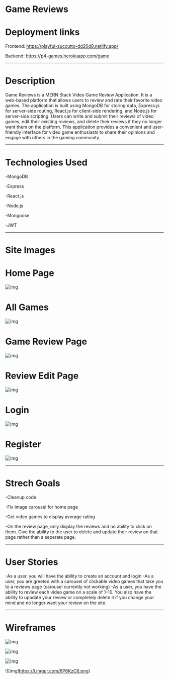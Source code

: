 # **Game Reviews**

# Deployment links

Frontend: https://playful-zuccutto-dd20d8.netlify.app/

Backend: https://p4-games.herokuapp.com/game

---

# Description

Game Reviews is a MERN Stack Video Game Review Application. It is a web-based platform that allows users to review and rate their favorite video games. The application is built using MongoDB for storing data, Express.js for server-side routing, React.js for client-side rendering, and Node.js for server-side scripting. Users can write and submit their reviews of video games, edit their existing reviews, and delete their reviews if they no longer want them on the platform. This application provides a convenient and user-friendly interface for video game enthusiasts to share their opinions and engage with others in the gaming community.

---

# Technologies Used

-MongoDB

-Express

-React.js

-Node.js

-Mongoose

-JWT

---

# Site Images

# Home Page

![img](https://i.imgur.com/Ls8TUn0.png)

# All Games

![img](https://i.imgur.com/M0BwVyz.png)

# Game Review Page

![img](https://i.imgur.com/9q88kMd.png)

# Review Edit Page

![img](https://i.imgur.com/3CJtvyl.png)

# Login

![img](https://i.imgur.com/Q6a0O0b.png)

# Register

![img](https://i.imgur.com/D0TPqa5.png)

---

# Strech Goals

-Cleanup code

-Fix image carousel for home page

-Get video games to display average rating

-On the review page, only display the reviews and no ability to click on them. Give the ability to the user to delete and update their review on that page rather than a seperate page.

---

# User Stories

-As a user, you will have the ability to create an account and login
-As a user, you are greeted with a carousel of clickable video games that take you to a reviews page (carousel currently not working)
-As a user, you have the ability to review each video game on a scale of 1-10. You also have the ability to upadate your review or completely delete it if you change your mind and no longer want your review on the site.

---

# Wireframes

![img](https://i.imgur.com/clJH2Jf.png)

![img](https://i.imgur.com/DU3gtNT.png)

![img](https://i.imgur.com/iaypc2d.png)

!([img]https://i.imgur.com/6P6KzC6.png)
